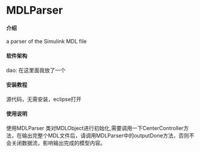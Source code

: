 # MDLParser

#### 介绍
a parser of the Simulink MDL file

#### 软件架构
dao: 在这里面我放了一个


#### 安装教程

源代码，无需安装，eclipse打开

#### 使用说明

使用MDLParser 类对MDLObject进行初始化,需要调用一下CenterController方法，在输出完整个MDL文件后，请调用MDLParser中的outputDone方法，否则不会关闭数据流，影响输出完成的模型内容。


